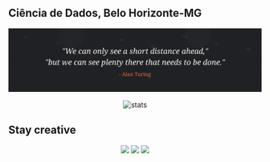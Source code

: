 ## Ciência de Dados, Belo Horizonte-MG

<div align="center">
  <img src="https://raw.githubusercontent.com/paraenseembh/paraenseembh/main/turing-data.svg" width="800" alt="Turing Vision">
</div>

<div align="center">
  
  ![stats](https://github-readme-stats.vercel.app/api?username=paraenseembh&show_icons=true&theme=transparent&hide_title=True)
  
</div>

## Stay creative

<div align="center">
  
  <img src="https://img.shields.io/badge/Focus-Data%20Science-blue" />
  <img src="https://img.shields.io/badge/Skills-Analytics-white" />
  <img src="https://img.shields.io/badge/Languages-4-blue" />
  
</div>
